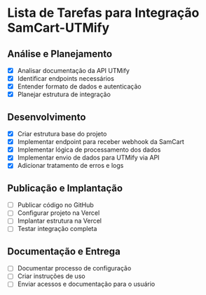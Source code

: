 # Lista de Tarefas para Integração SamCart-UTMify

## Análise e Planejamento
- [x] Analisar documentação da API UTMify
- [x] Identificar endpoints necessários
- [x] Entender formato de dados e autenticação
- [x] Planejar estrutura de integração

## Desenvolvimento
- [x] Criar estrutura base do projeto
- [x] Implementar endpoint para receber webhook da SamCart
- [x] Implementar lógica de processamento dos dados
- [x] Implementar envio de dados para UTMify via API
- [x] Adicionar tratamento de erros e logs

## Publicação e Implantação
- [ ] Publicar código no GitHub
- [ ] Configurar projeto na Vercel
- [ ] Implantar estrutura na Vercel
- [ ] Testar integração completa

## Documentação e Entrega
- [ ] Documentar processo de configuração
- [ ] Criar instruções de uso
- [ ] Enviar acessos e documentação para o usuário
